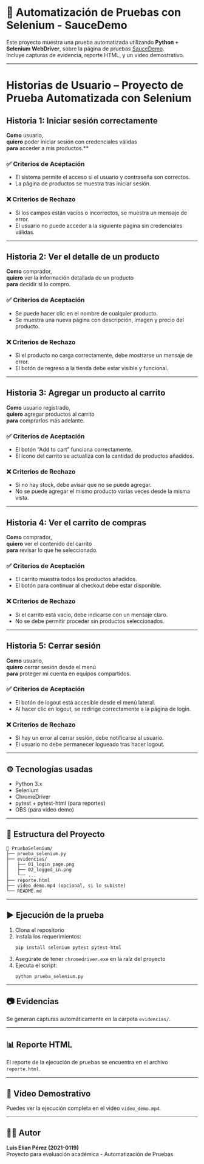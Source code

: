 # 🧪 Automatización de Pruebas con Selenium - SauceDemo

Este proyecto muestra una prueba automatizada utilizando **Python + Selenium WebDriver**, sobre la página de pruebas [SauceDemo](https://www.saucedemo.com/).  
Incluye capturas de evidencia, reporte HTML, y un video demostrativo.

---

# Historias de Usuario – Proyecto de Prueba Automatizada con Selenium

## Historia 1: Iniciar sesión correctamente

**Como** usuario,  
**quiero** poder iniciar sesión con credenciales válidas  
**para** acceder a mis productos.\*\*

### ✅ Criterios de Aceptación

- El sistema permite el acceso si el usuario y contraseña son correctos.
- La página de productos se muestra tras iniciar sesión.

### ❌ Criterios de Rechazo

- Si los campos están vacíos o incorrectos, se muestra un mensaje de error.
- El usuario no puede acceder a la siguiente página sin credenciales válidas.

---

## Historia 2: Ver el detalle de un producto

**Como** comprador,  
**quiero** ver la información detallada de un producto  
**para** decidir si lo compro.

### ✅ Criterios de Aceptación

- Se puede hacer clic en el nombre de cualquier producto.
- Se muestra una nueva página con descripción, imagen y precio del producto.

### ❌ Criterios de Rechazo

- Si el producto no carga correctamente, debe mostrarse un mensaje de error.
- El botón de regreso a la tienda debe estar visible y funcional.

---

## Historia 3: Agregar un producto al carrito

**Como** usuario registrado,  
**quiero** agregar productos al carrito  
**para** comprarlos más adelante.

### ✅ Criterios de Aceptación

- El botón “Add to cart” funciona correctamente.
- El ícono del carrito se actualiza con la cantidad de productos añadidos.

### ❌ Criterios de Rechazo

- Si no hay stock, debe avisar que no se puede agregar.
- No se puede agregar el mismo producto varias veces desde la misma vista.

---

## Historia 4: Ver el carrito de compras

**Como** comprador,  
**quiero** ver el contenido del carrito  
**para** revisar lo que he seleccionado.

### ✅ Criterios de Aceptación

- El carrito muestra todos los productos añadidos.
- El botón para continuar al checkout debe estar disponible.

### ❌ Criterios de Rechazo

- Si el carrito está vacío, debe indicarse con un mensaje claro.
- No se debe permitir proceder sin productos seleccionados.

---

## Historia 5: Cerrar sesión

**Como** usuario,  
**quiero** cerrar sesión desde el menú  
**para** proteger mi cuenta en equipos compartidos.

### ✅ Criterios de Aceptación

- El botón de logout está accesible desde el menú lateral.
- Al hacer clic en logout, se redirige correctamente a la página de login.

### ❌ Criterios de Rechazo

- Si hay un error al cerrar sesión, debe notificarse al usuario.
- El usuario no debe permanecer logueado tras hacer logout.

---

## ⚙️ Tecnologías usadas

- Python 3.x
- Selenium
- ChromeDriver
- pytest + pytest-html (para reportes)
- OBS (para video demo)

---

## 📂 Estructura del Proyecto

```
📁 PruebaSelenium/
├── prueba_selenium.py
├── evidencias/
│   ├── 01_login_page.png
│   ├── 02_logged_in.png
│   └── ...
├── reporte.html
├── video_demo.mp4 (opcional, si lo subiste)
└── README.md
```

---

## ▶️ Ejecución de la prueba

1. Clona el repositorio
2. Instala los requerimientos:
   ```
   pip install selenium pytest pytest-html
   ```
3. Asegúrate de tener `chromedriver.exe` en la raíz del proyecto
4. Ejecuta el script:
   ```
   python prueba_selenium.py
   ```

---

## 📷 Evidencias

Se generan capturas automáticamente en la carpeta `evidencias/`.

---

## 📊 Reporte HTML

El reporte de la ejecución de pruebas se encuentra en el archivo `reporte.html`.

---

## 🎥 Video Demostrativo

Puedes ver la ejecución completa en el video `video_demo.mp4`.

---

## 🧑‍💻 Autor

**Luis Elian Pérez (2021-0119)**  
Proyecto para evaluación académica - Automatización de Pruebas
